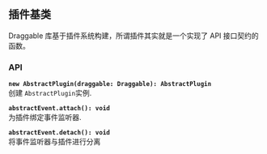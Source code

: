 ## 插件基类

Draggable 库基于插件系统构建，所谓插件其实就是一个实现了 API 接口契约的函数。

### API

**`new AbstractPlugin(draggable: Draggable): AbstractPlugin`**  
创建 `AbstractPlugin`实例.

**`abstractEvent.attach(): void`**  
为插件绑定事件监听器.

**`abstractEvent.detach(): void`**  
将事件监听器与插件进行分离

